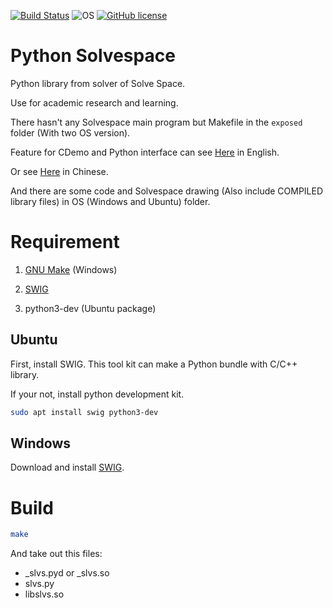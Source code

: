 [![Build Status](https://travis-ci.org/KmolYuan/python-solvespace.svg)](https://travis-ci.org/KmolYuan/python-solvespace)
![OS](https://img.shields.io/badge/OS-Linux%2C%20Windows-blue.svg)
[![GitHub license](https://img.shields.io/badge/license-AGPLv3-blue.svg)](https://raw.githubusercontent.com/KmolYuan/python-solvespace/master/LICENSE)

Python Solvespace
===

Python library from solver of Solve Space. 

Use for academic research and learning.

There hasn't any Solvespace main program but Makefile in the `exposed` folder (With two OS version).

Feature for CDemo and Python interface can see [Here](http://project.mde.tw/blog/slvs-library-functions.html) in English.

Or see [Here](http://project.mde.tw/blog/slvs-cheng-shi-ku-han-shi.html) in Chinese.

And there are some code and Solvespace drawing (Also include COMPILED library files) in OS (Windows and Ubuntu) folder.

Requirement
===

1. [GNU Make] (Windows)

1. [SWIG]

1. python3-dev (Ubuntu package)

Ubuntu
---

First, install SWIG. This tool kit can make a Python bundle with C/C++ library.

If your not, install python development kit.

```bash
sudo apt install swig python3-dev
```

Windows
---

Download and install [SWIG](http://www.swig.org/download.html).

Build
===

```bash
make
```

And take out this files:

* _slvs.pyd or _slvs.so
* slvs.py
* libslvs.so

[GNU Make]: https://sourceforge.net/projects/mingw-w64/files/latest/download?source=files
[SWIG]: http://www.swig.org/download.html
